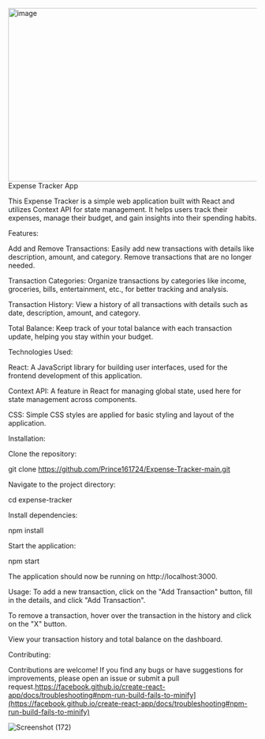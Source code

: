 <img width="725" height="351" alt="image" src="https://github.com/user-attachments/assets/c4c0223b-74c5-44a9-aaf3-d2e9267cfd2a" />Expense Tracker App

This Expense Tracker is a simple web application built with React and utilizes Context API for state management. It helps users track their expenses, manage their budget, and gain insights into their spending habits.

Features:

Add and Remove Transactions: Easily add new transactions with details like description, amount, and category. Remove transactions that are no longer needed.

Transaction Categories: Organize transactions by categories like income, groceries, bills, entertainment, etc., for better tracking and analysis.

Transaction History: View a history of all transactions with details such as date, description, amount, and category.

Total Balance: Keep track of your total balance with each transaction update, helping you stay within your budget.

Technologies Used:

React: A JavaScript library for building user interfaces, used for the frontend development of this application.

Context API: A feature in React for managing global state, used here for state management across components.

CSS: Simple CSS styles are applied for basic styling and layout of the application.

Installation:

Clone the repository:

git clone https://github.com/Prince161724/Expense-Tracker-main.git

Navigate to the project directory:

cd expense-tracker

Install dependencies:

npm install

Start the application:

npm start

The application should now be running on http://localhost:3000.

Usage:
To add a new transaction, click on the "Add Transaction" button, fill in the details, and click "Add Transaction".

To remove a transaction, hover over the transaction in the history and click on the "X" button.

View your transaction history and total balance on the dashboard.

Contributing:

Contributions are welcome! If you find any bugs or have suggestions for improvements, please open an issue or submit a pull request.https://facebook.github.io/create-react-app/docs/troubleshooting#npm-run-build-fails-to-minify](https://facebook.github.io/create-react-app/docs/troubleshooting#npm-run-build-fails-to-minify)

![Screenshot (172)](https://github.com/SumitSharma2000/Expense-Tracker/assets/94536005/aa5811aa-f841-4653-9629-852f68026640)


